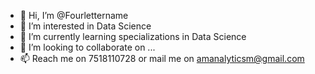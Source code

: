 - 👋 Hi, I’m @Fourlettername
- 👀 I’m interested in Data Science
- 🌱 I’m currently learning specializations in Data Science
- 💞️ I’m looking to collaborate on ...
- 📫 Reach me on 7518110728 or mail me on amanalyticsm@gmail.com

<!---
Fourlettername/Fourlettername is a ✨ special ✨ repository because its `README.md` (this file) appears on your GitHub profile.
You can click the Preview link to take a look at your changes.
--->
